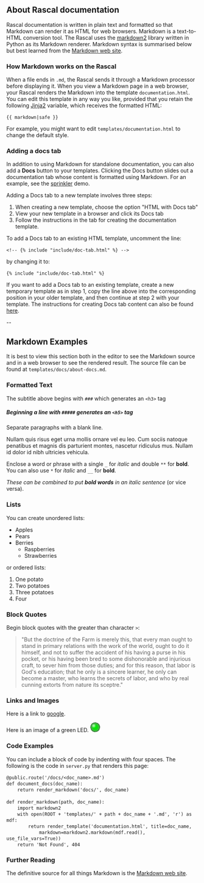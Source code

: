 ## About Rascal documentation ##

Rascal documentation is written in plain text and formatted so that Markdown can render it as HTML for web browsers. Markdown is a text-to-HTML conversion tool. The Rascal uses the [markdown2][1] library written in Python as its Markdown renderer. Markdown syntax is summarised below but best learned from the [Markdown web site][2].

### How Markdown works on the Rascal

When a file ends in `.md`, the Rascal sends it through a Markdown processor before displaying it.  When you view a Markdown page in a web browser, your Rascal renders the Markdown into the template `documentation.html`. You can edit this template in any way you like, provided that you retain
the following [Jinja2][3] variable, which receives the formatted HTML:

    {{ markdown|safe }}

For example, you might want to edit `templates/documentation.html` to change the default style.

### Adding a docs tab ###

In addition to using Markdown for standalone documentation, you can also add a **Docs** button to your templates. Clicking the Docs button slides out a documentation tab whose content is formatted using Markdown.
For an example, see the [sprinkler][4] demo.

Adding a Docs tab to a new template involves three steps:

1. When creating a new template, choose the option "HTML with Docs tab"
2. View your new template in a browser and click its Docs tab
3. Follow the instructions in the tab for creating the documentation template.

To add a Docs tab to an existing HTML template, uncomment the line:

    <!-- {% include "include/doc-tab.html" %} --> 

by changing it to:

    {% include "include/doc-tab.html" %} 

If you want to add a Docs tab to an existing template, create a new temporary template
as in step 1, copy the line above into the corresponding position in your older template, and then
continue at step 2 with your template. The instructions for creating Docs tab
content can also be found [here][5].

--

## Markdown Examples ##
It is best to view this section both in the editor to see the Markdown source and in a web browser
to see the rendered result. The source file can be found at `templates/docs/about-docs.md`.

### Formatted Text ###
The subtitle above begins with `###` which generates an `<h3>` tag
##### Beginning a line with `#####` generates an `<h5>` tag

Separate paragraphs with a blank line.

Nullam quis risus eget urna mollis ornare vel eu leo.
Cum sociis natoque penatibus et magnis dis parturient montes, nascetur ridiculus mus.
Nullam id dolor id nibh ultricies vehicula.

Enclose a word or phrase with a single `_` for _italic_ and double `**` for **bold**.
You can also use `*` for _italic_ and `__` for __bold__.

*These can be combined to put **bold words** in an italic sentence* (or vice versa).

### Lists ###
You can create unordered lists:

* Apples
* Pears
* Berries
    * Raspberries
    * Strawberries

or ordered lists:

1. One potato
2. Two potatoes
3. Three potatoes
4. Four

### Block Quotes ###
Begin block quotes with the greater than character `>`:

> "But the doctrine of the Farm is merely this, that every man ought to stand in primary relations with the work of the world, ought to do it himself, and not to suffer the accident of his having a purse in his pocket, or his having been bred to some dishonorable and injurious craft, to sever him from those duties; and for this reason, that labor is God's education; that he only is a sincere learner, he only can become a master, who learns the secrets of labor, and who by real cunning extorts from nature its sceptre."

### Links and Images ###
Here is a link to [google][6].

Here is an image of a green LED. ![LED](/static/images/led.gif)

### Code Examples ###
You can include a block of code by indenting with four spaces.
The following is the code in `server.py` that renders this page:

    @public.route('/docs/<doc_name>.md')
    def document_docs(doc_name):
        return render_markdown('docs/', doc_name)
    
    def render_markdown(path, doc_name):
        import markdown2
        with open(ROOT + 'templates/' + path + doc_name + '.md', 'r') as mdf:
            return render_template('documentation.html', title=doc_name,
                markdown=markdown2.markdown(mdf.read(), use_file_vars=True))
        return 'Not Found', 404

### Further Reading ###
The definitive source for all things Markdown is the [Markdown web site][2].

[1]: https://github.com/trentm/python-markdown2
[2]: http://daringfireball.net/projects/markdown/
[3]: http://jinja.pocoo.org/docs/templates/
[4]: /sprinkler.html
[5]: /docs/default.md
[6]: http://www.google.com/
